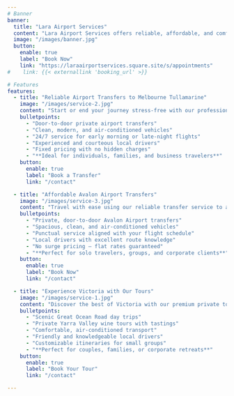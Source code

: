 ```yaml
---
# Banner
banner:
  title: "Lara Airport Services"
  content: "Lara Airport Services offers reliable, affordable, and comfortable airport transfers to and from Avalon and Melbourne Tullamarine airports. Serving suburbs across Victoria, we specialise in private and shared ride options tailored to your schedule and travel needs. With professional local drivers, upfront pricing, and door-to-door service, we make airport travel stress-free for families, business travellers, and tourists alike"
  image: "/images/banner.jpg"
  button:
    enable: true
    label: "Book Now"
    link: "https://laraairportservices.square.site/s/appointments"
#    link: {{< externallink 'booking_url' >}}

# Features
features:
  - title: "Reliable Airport Transfers to Melbourne Tullamarine"
    image: "/images/service-2.jpg"
    content: "Start or end your journey stress-free with our professional airport transfer service to and from Melbourne Tullamarine Airport. We prioritize comfort, punctuality, and convenience."
    bulletpoints:
      - "Door-to-door private airport transfers"
      - "Clean, modern, and air-conditioned vehicles"
      - "24/7 service for early morning or late-night flights"
      - "Experienced and courteous local drivers"
      - "Fixed pricing with no hidden charges"
      - "**Ideal for individuals, families, and business travelers**"
    button:
      enable: true
      label: "Book a Transfer"
      link: "/contact"

  - title: "Affordable Avalon Airport Transfers"
    image: "/images/service-3.jpg"
    content: "Travel with ease using our reliable transfer service to and from Avalon Airport. Whether you're flying in or out, we ensure a smooth, on-time, and comfortable ride tailored to your needs."
    bulletpoints:
      - "Private, door-to-door Avalon Airport transfers"
      - "Spacious, clean, and air-conditioned vehicles"
      - "Punctual service aligned with your flight schedule"
      - "Local drivers with excellent route knowledge"
      - "No surge pricing — flat rates guaranteed"
      - "**Perfect for solo travelers, groups, and corporate clients**"
    button:
      enable: true
      label: "Book Now"
      link: "/contact"

  - title: "Experience Victoria with Our Tours"
    image: "/images/service-1.jpg"
    content: "Discover the best of Victoria with our premium private tours. Whether you're indulging in the rich flavors of local vineyards or exploring the breathtaking coastline along the Great Ocean Road, we’ve got you covered."
    bulletpoints:
      - "Scenic Great Ocean Road day trips"
      - "Private Yarra Valley wine tours with tastings"
      - "Comfortable, air-conditioned transport"
      - "Friendly and knowledgeable local drivers"
      - "Customizable itineraries for small groups"
      - "**Perfect for couples, families, or corporate retreats**"
    button:
      enable: true
      label: "Book Your Tour"
      link: "/contact"

---
```

